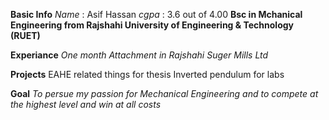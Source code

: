 **Basic Info**
*Name* : Asif Hassan
*cgpa* : 3.6 out of 4.00 
**Bsc in Mchanical Engineering from Rajshahi University of Engineering & Technology (RUET)**

**Experiance**
*One month Attachment in Rajshahi Suger Mills Ltd*

**Projects**
EAHE related things for thesis 
Inverted pendulum for labs

**Goal**
*To persue my passion for Mechanical Engineering and to compete at the highest level and win at all costs* 
